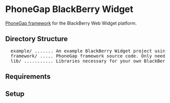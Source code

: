 PhoneGap BlackBerry Widget
==========================
[PhoneGap framework](http://www.phonegap.com/) for the BlackBerry Web Widget platform. 

Directory Structure
-------------------
<pre>
  example/ ....... An example BlackBerry Widget project using the PhoneGap framework
  framework/ ..... PhoneGap framework source code. Only needed for contributors.
  lib/ ........... Libraries necessary for your own BlackBerry Widget projects
</pre>

Requirements
------------

Setup
-----